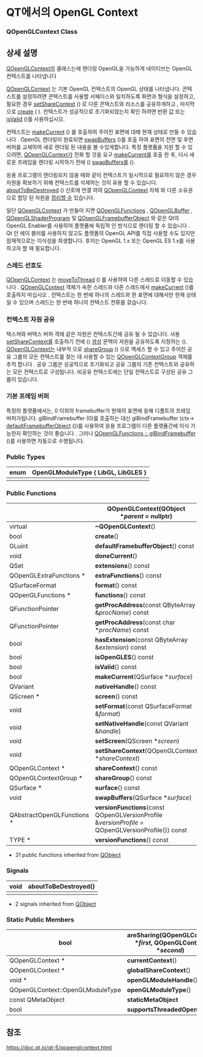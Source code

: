 # QT에서의 OpenGL Context

### QOpenGLContext Class

## 상세 설명

[QOpenGLContext의](https://doc.qt.io/qt-5/qopenglcontext.html) 클래스는에 렌더링 OpenGL을 가능하게 네이티브는 OpenGL 컨텍스트를 나타냅니다

[QOpenGLContext](https://doc.qt.io/qt-5/qopenglcontext.html) 는 기본 OpenGL 컨텍스트의 OpenGL 상태를 나타냅니다. 콘텍스트를 설정하려면 콘텍스트를 사용할 서페이스와 일치하도록 화면과 형식을 설정하고, 필요한 경우 [setShareContext](https://doc.qt.io/qt-5/qopenglcontext.html#setShareContext) () 로 다른 콘텍스트와 리소스를 공유하게하고 , 마지막으로 [create](https://doc.qt.io/qt-5/qopenglcontext.html#create) ( ). 컨텍스트가 성공적으로 초기화되었는지 확인 하려면 반환 값 또는 [isValid](https://doc.qt.io/qt-5/qopenglcontext.html#isValid) ()를 사용하십시오.

컨텍스트는 [makeCurrent](https://doc.qt.io/qt-5/qopenglcontext.html#makeCurrent) () 를 호출하여 주어진 표면에 대해 현재 상태로 만들 수 있습니다 . OpenGL 렌더링이 완료되면 [swapBuffers](https://doc.qt.io/qt-5/qopenglcontext.html#swapBuffers) ()를 호출 하여 표면의 전면 및 후면 버퍼를 교체하여 새로 렌더링 된 내용을 볼 수있게합니다. 특정 플랫폼을 지원 할 수 있으려면, [QOpenGLContext가](https://doc.qt.io/qt-5/qopenglcontext.html) 전화 할 것을 요구 [makeCurrent를](https://doc.qt.io/qt-5/qopenglcontext.html#makeCurrent) 호출 한 후, 다시 새로운 프레임을 렌더링 시작하기 전에 () [swapBuffers를](https://doc.qt.io/qt-5/qopenglcontext.html#swapBuffers) ().

응용 프로그램이 렌더링되지 않을 때와 같이 컨텍스트가 일시적으로 필요하지 않은 경우 자원을 확보하기 위해 컨텍스트를 삭제하는 것이 유용 할 수 있습니다. [aboutToBeDestroyed](https://doc.qt.io/qt-5/qopenglcontext.html#aboutToBeDestroyed) () 신호에 연결 하여 [QOpenGLContext](https://doc.qt.io/qt-5/qopenglcontext.html) 자체 와 다른 소유권으로 할당 된 자원을 [정리할 수](https://doc.qt.io/qt-5/qopenglcontext.html) 있습니다.

일단 [QOpenGLContext](https://doc.qt.io/qt-5/qopenglcontext.html) 가 만들어 지면 [QOpenGLFunctions](https://doc.qt.io/qt-5/qopenglfunctions.html) , [QOpenGLBuffer](https://doc.qt.io/qt-5/qopenglbuffer.html) , [QOpenGLShaderProgram](https://doc.qt.io/qt-5/qopenglshaderprogram.html) 및 [QOpenGLFramebufferObject](https://doc.qt.io/qt-5/qopenglframebufferobject.html) 와 같은 Qt의 OpenGL Enabler를 사용하여 플랫폼에 독립적 인 방식으로 렌더링 할 수 있습니다 . Qt 인 에이 블러를 사용하지 않고도 플랫폼의 OpenGL API를 직접 사용할 수도 있지만 잠재적으로는 이식성을 희생합니다. 후자는 OpenGL 1.x 또는 OpenGL ES 1.x를 사용하고자 할 때 필요합니다.



### 스레드 선호도

[QOpenGLContext](https://doc.qt.io/qt-5/qopenglcontext.html) 는 [moveToThread](https://doc.qt.io/qt-5/qobject.html#moveToThread) () 를 사용하여 다른 스레드로 이동할 수 있습니다 . [QOpenGLContext](https://doc.qt.io/qt-5/qopenglcontext.html) 객체가 속한 스레드와 다른 스레드에서 [makeCurrent](https://doc.qt.io/qt-5/qopenglcontext.html#makeCurrent) ()를 호출하지 마십시오 . 컨텍스트는 한 번에 하나의 스레드와 한 표면에 대해서만 현재 상태 일 수 있으며 스레드는 한 번에 하나의 컨텍스트 전류를 갖습니다.



### 컨텍스트 자원 공유

텍스쳐와 버텍스 버퍼 객체 같은 자원은 컨텍스트간에 공유 될 수 있습니다. 사용 [setShareContext를](https://doc.qt.io/qt-5/qopenglcontext.html#setShareContext) 호출하기 전에 () [생성](https://doc.qt.io/qt-5/qopenglcontext.html#create) 문맥이 자원을 공유하도록 지정하는 (). [QOpenGLContext는](https://doc.qt.io/qt-5/qopenglcontext.html) 내부적 으로 [shareGroup](https://doc.qt.io/qt-5/qopenglcontext.html#shareGroup) () 으로 액세스 할 수 있고 주어진 공유 그룹의 모든 컨텍스트를 찾는 데 사용할 수 있는 [QOpenGLContextGroup](https://doc.qt.io/qt-5/qopenglcontextgroup.html) 객체를 추적 합니다 . 공유 그룹은 성공적으로 초기화되고 공유 그룹의 기존 컨텍스트와 공유하는 모든 컨텍스트로 구성됩니다. 비공유 컨텍스트에는 단일 컨텍스트로 구성된 공유 그룹이 있습니다.



### 기본 프레임 버퍼

특정의 플랫폼에서는, 0 이외의 framebuffer가 현재의 표면에 응해 디폴트의 프레임 버퍼가됩니다. glBindFramebuffer (0)를 호출하는 대신 glBindFramebuffer (ctx-> [defaultFramebufferObject](https://doc.qt.io/qt-5/qopenglcontext.html#defaultFramebufferObject) ())를 사용하여 응용 프로그램이 다른 플랫폼간에 이식 가능한지 확인하는 것이 좋습니다 . 그러나 [QOpenGLFunctions :: glBindFramebuffer](https://doc.qt.io/qt-5/qopenglfunctions.html#glBindFramebuffer) ()를 사용하면 자동으로 수행됩니다.

### Public Types

| enum | **OpenGLModuleType** { LibGL, LibGLES } |
| ---- | --------------------------------------- |
|      |                                         |



### Public Functions

|                            | **QOpenGLContext**(QObject **parent* = nullptr)              |
| -------------------------- | ------------------------------------------------------------ |
| virtual                    | **~QOpenGLContext**()                                        |
| bool                       | **create**()                                                 |
| GLuint                     | **defaultFramebufferObject**() const                         |
| void                       | **doneCurrent**()                                            |
| QSet<QByteArray>           | **extensions**() const                                       |
| QOpenGLExtraFunctions *    | **extraFunctions**() const                                   |
| QSurfaceFormat             | **format**() const                                           |
| QOpenGLFunctions *         | **functions**() const                                        |
| QFunctionPointer           | **getProcAddress**(const QByteArray &*procName*) const       |
| QFunctionPointer           | **getProcAddress**(const char **procName*) const             |
| bool                       | **hasExtension**(const QByteArray &*extension*) const        |
| bool                       | **isOpenGLES**() const                                       |
| bool                       | **isValid**() const                                          |
| bool                       | **makeCurrent**(QSurface **surface*)                         |
| QVariant                   | **nativeHandle**() const                                     |
| QScreen *                  | **screen**() const                                           |
| void                       | **setFormat**(const QSurfaceFormat &*format*)                |
| void                       | **setNativeHandle**(const QVariant &*handle*)                |
| void                       | **setScreen**(QScreen **screen*)                             |
| void                       | **setShareContext**(QOpenGLContext **shareContext*)          |
| QOpenGLContext *           | **shareContext**() const                                     |
| QOpenGLContextGroup *      | **shareGroup**() const                                       |
| QSurface *                 | **surface**() const                                          |
| void                       | **swapBuffers**(QSurface **surface*)                         |
| QAbstractOpenGLFunctions * | **versionFunctions**(const QOpenGLVersionProfile &*versionProfile* = QOpenGLVersionProfile()) const |
| TYPE *                     | **versionFunctions**() const                                 |

- 31 public functions inherited from [QObject](https://doc.qt.io/qt-5/qobject.html#public-functions)



### Signals

| void | **aboutToBeDestroyed**() |
| ---- | ------------------------ |
|      |                          |

- 2 signals inherited from [QObject](https://doc.qt.io/qt-5/qobject.html#signals)



### Static Public Members

| bool                             | **areSharing**(QOpenGLContext **first*, QOpenGLContext **second*) |
| -------------------------------- | ------------------------------------------------------------ |
| QOpenGLContext *                 | **currentContext**()                                         |
| QOpenGLContext *                 | **globalShareContext**()                                     |
| void *                           | **openGLModuleHandle**()                                     |
| QOpenGLContext::OpenGLModuleType | **openGLModuleType**()                                       |
| const QMetaObject                | **staticMetaObject**                                         |
| bool                             | **supportsThreadedOpenGL**()                                 |



## 참조

<https://doc.qt.io/qt-5/qopenglcontext.html>